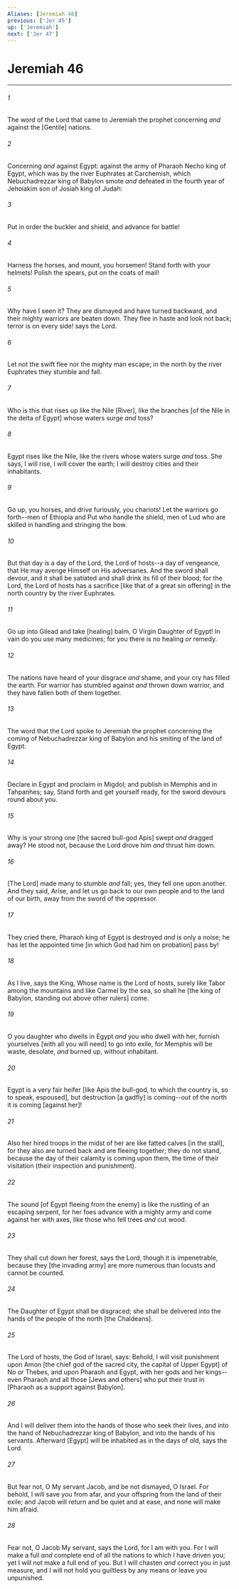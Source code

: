 ```yaml
---
Aliases: [Jeremiah 46]
previous: ['Jer 45']
up: ['Jeremiah']
next: ['Jer 47']
---
```

# Jeremiah 46

***














###### 1 






The word of the Lord that came to Jeremiah the prophet concerning _and_ against the [Gentile] nations. 













###### 2 






Concerning _and_ against Egypt: against the army of Pharaoh Necho king of Egypt, which was by the river Euphrates at Carchemish, which Nebuchadrezzar king of Babylon smote _and_ defeated in the fourth year of Jehoiakim son of Josiah king of Judah: 













###### 3 






Put in order the buckler and shield, and advance for battle! 













###### 4 






Harness the horses, and mount, you horsemen! Stand forth with your helmets! Polish the spears, put on the coats of mail! 













###### 5 






Why have I seen it? They are dismayed and have turned backward, and their mighty warriors are beaten down. They flee in haste and look not back; terror is on every side! says the Lord. 













###### 6 






Let not the swift flee nor the mighty man escape; in the north by the river Euphrates they stumble and fall. 













###### 7 






Who is this that rises up like the Nile [River], like the branches [of the Nile in the delta of Egypt] whose waters surge _and_ toss? 













###### 8 






Egypt rises like the Nile, like the rivers whose waters surge _and_ toss. She says, I will rise, I will cover the earth; I will destroy cities and their inhabitants. 













###### 9 






Go up, you horses, and drive furiously, you chariots! Let the warriors go forth--men of Ethiopia and Put who handle the shield, men of Lud who are skilled in handling and stringing the bow. 













###### 10 






But that day is a day of the Lord, the Lord of hosts--a day of vengeance, that He may avenge Himself on His adversaries. And the sword shall devour, and it shall be satiated and shall drink its fill of their blood; for the Lord, the Lord of hosts has a sacrifice [like that of a great sin offering] in the north country by the river Euphrates. 













###### 11 






Go up into Gilead and take [healing] balm, O Virgin Daughter of Egypt! In vain do you use many medicines; for you there is no healing _or_ remedy. 













###### 12 






The nations have heard of your disgrace _and_ shame, and your cry has filled the earth. For warrior has stumbled against _and_ thrown down warrior, and they have fallen both of them together. 













###### 13 






The word that the Lord spoke to Jeremiah the prophet concerning the coming of Nebuchadrezzar king of Babylon and his smiting of the land of Egypt: 













###### 14 






Declare in Egypt and proclaim in Migdol; and publish in Memphis and in Tahpanhes; say, Stand forth and get yourself ready, for the sword devours round about you. 













###### 15 






Why is your strong one [the sacred bull-god Apis] swept _and_ dragged away? He stood not, because the Lord drove him _and_ thrust him down. 













###### 16 






[The Lord] made many to stumble _and_ fall; yes, they fell one upon another. And they said, Arise, and let us go back to our own people and to the land of our birth, away from the sword of the oppressor. 













###### 17 






They cried there, Pharaoh king of Egypt is destroyed _and_ is only a noise; he has let the appointed time [in which God had him on probation] pass by! 













###### 18 






As I live, says the King, Whose name is the Lord of hosts, surely like Tabor among the mountains and like Carmel by the sea, so shall he [the king of Babylon, standing out above other rulers] come. 













###### 19 






O you daughter who dwells in Egypt _and_ you who dwell with her, furnish yourselves [with all you will need] to go into exile, for Memphis will be waste, desolate, _and_ burned up, without inhabitant. 













###### 20 






Egypt is a very fair heifer [like Apis the bull-god, to which the country is, so to speak, espoused], but destruction [a gadfly] is coming--out of the north it is coming [against her]! 













###### 21 






Also her hired troops in the midst of her are like fatted calves [in the stall], for they also are turned back and are fleeing together; they do not stand, because the day of their calamity is coming upon them, the time of their visitation (their inspection and punishment). 













###### 22 






The sound [of Egypt fleeing from the enemy] is like the rustling of an escaping serpent, for her foes advance with a mighty army and come against her with axes, like those who fell trees _and_ cut wood. 













###### 23 






They shall cut down her forest, says the Lord, though it is impenetrable, because they [the invading army] are more numerous than locusts and cannot be counted. 













###### 24 






The Daughter of Egypt shall be disgraced; she shall be delivered into the hands of the people of the north [the Chaldeans]. 













###### 25 






The Lord of hosts, the God of Israel, says: Behold, I will visit punishment upon Amon [the chief god of the sacred city, the capital of Upper Egypt] of No _or_ Thebes, and upon Pharaoh and Egypt, with her gods and her kings--even Pharaoh and all those [Jews and others] who put their trust in [Pharaoh as a support against Babylon]. 













###### 26 






And I will deliver them into the hands of those who seek their lives, and into the hand of Nebuchadrezzar king of Babylon, and into the hands of his servants. Afterward [Egypt] will be inhabited as in the days of old, says the Lord. 













###### 27 






But fear not, O My servant Jacob, and be not dismayed, O Israel. For behold, I will save you from afar, and your offspring from the land of their exile; and Jacob will return and be quiet and at ease, and none will make him afraid. 













###### 28 






Fear not, O Jacob My servant, says the Lord, for I am with you. For I will make a full _and_ complete end of all the nations to which I have driven you; yet I will not make a full end of you. But I will chasten _and_ correct you in just measure, and I will not hold you guiltless by any means _or_ leave you unpunished.
